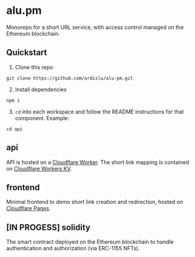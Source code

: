 # alu.pm

Monorepo for a short URL service, with access control managed on the Ethereum blockchain.

## Quickstart

1. Clone this repo
```
git clone https://github.com/ardislu/alu-pm.git
```

2. Install dependencies
```
npm i
```

3. `cd` into each workspace and follow the README instructions for that component. Example:
```
cd api
```

## api

API is hosted on a [Cloudflare Worker](https://workers.cloudflare.com/). The short link mapping is contained on [Cloudflare Workers KV](https://www.cloudflare.com/products/workers-kv/).

## frontend

Minimal frontend to demo short link creation and redirection, hosted on [Cloudflare Pages](https://pages.cloudflare.com/).

## [IN PROGESS] solidity

The smart contract deployed on the Ethereum blockchain to handle authentication and authorization (via ERC-1155 NFTs).
